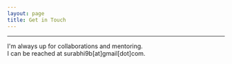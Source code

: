 ```yaml
---
layout: page
title: Get in Touch
---
```

****
I'm always up for collaborations and mentoring. <br/>
I can be reached at surabhi9b[at]gmail[dot]com.